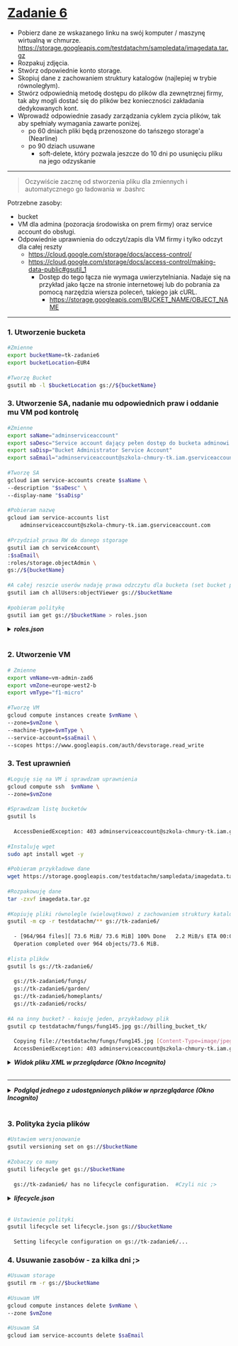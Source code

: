 # [Zadanie 6](https://szkolachmury.pl/google-cloud-platform-droga-architekta/tydzien-6-cloud-storage/zadanie-domowe-nr-6/)

- Pobierz dane ze wskazanego linku na swój komputer / maszynę wirtualną w chmurze.
https://storage.googleapis.com/testdatachm/sampledata/imagedata.tar.gz
- Rozpakuj zdjęcia.
- Stwórz odpowiednie konto storage.
- Skopiuj dane z zachowaniem struktury katalogów (najlepiej w trybie równoległym).
- Stwórz odpowiednią metodę dostępu do plików dla zewnętrznej firmy, tak aby mogli dostać się do plików bez konieczności zakładania dedykowanych kont.
- Wprowadź odpowiednie zasady zarządzania cyklem zycia plików, tak aby spełniały wymagania zawarte poniżej.
    - po 60 dniach pliki będą przenoszone do tańszego storage'a (Nearline)
    - po 90  dziach usuwane
      - soft-delete, który pozwala jeszcze do 10 dni po usunięciu pliku na jego odzyskanie
---
>Oczywiście zacznę od stworzenia pliku dla zmiennych i automatycznego go ładowania w .bashrc

Potrzebne zasoby:
- bucket
- VM dla admina (pozoracja środowiska on prem firmy) oraz service account do obsługi.
- Odpowiednie uprawnienia do odczyt/zapis dla VM firmy i tylko odczyt dla całej reszty
  - https://cloud.google.com/storage/docs/access-control/
  - https://cloud.google.com/storage/docs/access-control/making-data-public#gsutil_1
    - Dostęp do tego łącza nie wymaga uwierzytelniania. Nadaje się na przykład jako łącze na stronie internetowej lub do pobrania za pomocą narzędzia wiersza poleceń, takiego jak cURL.
      - https://storage.googleapis.com/BUCKET_NAME/OBJECT_NAME

---
### 1. Utworzenie bucketa
```bash
#Zmienne
export bucketName=tk-zadanie6
export bucketLocation=EUR4

#Tworzę Bucket
gsutil mb -l $bucketLocation gs://${bucketName}
```
### 3. Utworzenie SA, nadanie mu odpowiednich praw i oddanie mu VM pod kontrolę 
```bash
#Zmienne
export saName="adminserviceaccount"
export saDesc="Service account dający pełen dostęp do bucketa adminowi w firmie"
export saDisp="Bucket Administrator Service Account"
export saEmail="adminserviceaccount@szkola-chmury-tk.iam.gserviceaccount.com" #gcloud iam service-accounts list

#Tworzę SA
gcloud iam service-accounts create $saName \
--description "$saDesc" \
--display-name "$saDisp"

#Pobieram nazwę
gcloud iam service-accounts list
    adminserviceaccount@szkola-chmury-tk.iam.gserviceaccount.com

#Przydział prawa RW do danego stgorage
gsutil iam ch serviceAccount\
:$saEmail\
:roles/storage.objectAdmin \
gs://${bucketName}

#A całej reszcie userów nadaję prawa odzczytu dla bucketa (set bucket public)
gsutil iam ch allUsers:objectViewer gs://$bucketName

#pobieram politykę
gsutil iam get gs://$bucketName > roles.json
```
<details>
  <summary><b><i>roles.json</i></b></summary>

```json
{
  "bindings": [
    {
      "members": [
        "projectEditor:szkola-chmury-tk",
        "projectOwner:szkola-chmury-tk"
      ],
      "role": "roles/storage.legacyBucketOwner"
    },
    {
      "members": [
        "projectViewer:szkola-chmury-tk"
      ],
      "role": "roles/storage.legacyBucketReader"
    },
    {
      "members": [
        "serviceAccount:adminserviceaccount@szkola-chmury-tk.iam.gserviceaccount.com"
      ],
      "role": "roles/storage.objectAdmin"
    },
    {
      "members": [
        "allUsers"
      ],
      "role": "roles/storage.objectViewer"
    }
  ],
  "etag": "CAM="
}
```
</details><br>

### 2. Utworzenie VM
```bash
# Zmienne
export vmName=vm-admin-zad6
export vmZone=europe-west2-b
export vmType="f1-micro"

#Tworzę VM
gcloud compute instances create $vmName \
--zone=$vmZone \
--machine-type=$vmType \
--service-account=$saEmail \
--scopes https://www.googleapis.com/auth/devstorage.read_write
```

### 3. Test uprawnień

```bash
#Loguję się na VM i sprawdzam uprawnienia
gcloud compute ssh  $vmName \
--zone=$vmZone

#Sprawdzam listę bucketów
gsutil ls

  AccessDeniedException: 403 adminserviceaccount@szkola-chmury-tk.iam.gserviceaccount.com does not have storage.buckets.list access to the Google Cloud project.

#Instaluję wget
sudo apt install wget -y

#Pobieram przykładowe dane
wget https://storage.googleapis.com/testdatachm/sampledata/imagedata.tar.gz

#Rozpakowuję dane
tar -zxvf imagedata.tar.gz

#Kopiuję pliki równolegle (wielowątkowo) z zachowaniem struktury katalogów
gsutil -m cp -r testdatachm/** gs://tk-zadanie6/

  - [964/964 files][ 73.6 MiB/ 73.6 MiB] 100% Done   2.2 MiB/s ETA 00:00:00       
  Operation completed over 964 objects/73.6 MiB.         

#lista plików
gsutil ls gs://tk-zadanie6/

  gs://tk-zadanie6/fungs/
  gs://tk-zadanie6/garden/
  gs://tk-zadanie6/homeplants/
  gs://tk-zadanie6/rocks/

#A na inny bucket? - koiuję jeden, przykładowy plik
gsutil cp testdatachm/fungs/fung145.jpg gs://billing_bucket_tk/

  Copying file://testdatachm/fungs/fung145.jpg [Content-Type=image/jpeg]...
  AccessDeniedException: 403 adminserviceaccount@szkola-chmury-tk.iam.gserviceaccount.com does not have storage.objects.create access to the Google Cloud Storage object
```
<details>
  <summary><b><i>Widok pliku XML w przeglądarce (Okno Incognito)</i></b></summary>

![Plik XML w przeglądarce](xml_on_web_browser.png "Plik XML w przeglądarce")
</details><br>

---

<details>
  <summary><b><i>Podgląd jednego z udostępnionych plików w nprzeglądarce (Okno Incognito)</i></b></summary>

![Podgląd jednego pliku](jeden_plik.png "Podgląd jednego pliku ")
</details><br>

### 3. Polityka życia plików
```bash
#Ustawiem wersjonowanie
gsutil versioning set on gs://$bucketName

#Zobaczy co mamy
gsutil lifecycle get gs://$bucketName

  gs://tk-zadanie6/ has no lifecycle configuration.  #Czyli nic ;>
```
<details>
  <summary><b><i>lifecycle.json</i></b></summary>

```json
{
    "lifecycle": {
        "rule": [
            {
                "action": {
                    "type": "SetStorageClass",
                    "storageClass": "NEARLINE"
                },
                "condition": {
                    "age": 60,
                    "matchesStorageClass": [
                        "MULTI_REGIONAL",
                        "STANDARD",
                        "DURABLE_REDUCED_AVAILABILITY"
                    ]
                }
            },
            {
                "action": {
                    "type": "Delete"
                },
                "condition": {
                    "age": 90,
                    "isLive": true,
                    "matchesStorageClass": [
                      "NEARLINE"
                    ]
                }
            },
            {
                "action": {
                    "type": "Delete"
                },
                "condition": {
                    "age": 10,
                    "isLive": false
                }
            }
        ]
    }
}
```
</details><br>

```bash
# Ustawienie polityki
gsutil lifecycle set lifecycle.json gs://$bucketName

  Setting lifecycle configuration on gs://tk-zadanie6/...
```
### 4. Usuwanie zasobów - za kilka dni ;>
```bash
#Usuwam storage
gsutil rm -r gs://$bucketName

#Usuwam VM
gcloud compute instances delete $vmName \
--zone $vmZone

#Usuwam SA
gcloud iam service-accounts delete $saEmail
```